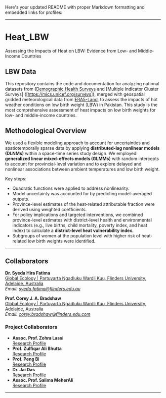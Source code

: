 Here's your updated README with proper Markdown formatting and embedded links for profiles:

---

# Heat_LBW  
Assessing the Impacts of Heat on LBW: Evidence from Low- and Middle-Income Countries  

## LBW Data  

This repository contains the code and documentation for analyzing national datasets from ([Demographic Health Surveys]([https://dhsprogram.com]) and [Multiple Indicator Cluster Surveys] ([https://mics.unicef.org/surveys]), merged with geospatial gridded meteorological data from [ERA5-Land]([https://cds.climate.copernicus.eu/datasets/reanalysis-era5-land-monthly-means?tab=overview]), to assess the impacts of hot weather conditions on low birth weight (LBW) in Pakistan. This study is the most comprehensive assessment of heat impacts on low birth weights for low- and middle-income countries.

## Methodological Overview  

We used a flexible modeling approach to account for uncertainties and spatiotemporally sparse data by applying **distributed-lag nonlinear models (DLNMs)** within a space-time series study design. We employed **generalized linear mixed-effects models (GLMMs)** with random intercepts to account for provincial-level variation and to explore delayed and nonlinear associations between ambient temperatures and low birth weight.  

Key steps:  
- Quadratic functions were applied to address nonlinearity.  
- Model uncertainty was accounted for by predicting model-averaged outputs.  
- Province-level estimates of the heat-related attributable fraction were derived using weighted coefficients.  
- For policy implications and targeted interventions, we combined province-level estimates with district-level health and environmental indicators (e.g., live births, child mortality, poverty index, and heat index) to calculate a **district-level heat vulnerability index**.  
- Subgroups of women at the population level with higher risk of heat-related low birth weights were identified.  

---

## Collaborators  

**Dr. Syeda Hira Fatima**  
[Global Ecology | Partuyarta Ngadluku Wardli Kuu, Flinders University, Adelaide, Australia](https://globalecologyflinders.com/people/#SHF)  
*Email: syeda.fatima@flinders.edu.au*  

**Prof. Corey J. A. Bradshaw**  
[Global Ecology | Partuyarta Ngadluku Wardli Kuu, Flinders University, Adelaide, Australia](https://globalecologyflinders.com/people/#DIRECTOR)  
*Email: corey.bradshaw@flinders.edu.com*  

### Project Collaborators  
- **Assoc. Prof. Zohra Lassi**  
  [Research Profile](https://researchers.adelaide.edu.au/profile/zohra.lassi)  
- **Prof. Zulfiqar Ali Bhutta**  
  [Research Profile](https://www.sickkids.ca/en/staff/b/zulfiqar-bhutta/)  
- **Prof. Peng Bi**  
  [Research Profile](https://researchers.adelaide.edu.au/profile/peng.bi)  
- **Dr. Jai Das**  
  [Research Profile](https://www.aku.edu/mcpk/faculty/Pages/profile.aspx?ProfileID=307&Name=Jai++Das)  
- **Assoc. Prof. Salima MeherAli**  
  [Research Profile](https://apps.ualberta.ca/directory/person/meherali)  

---
